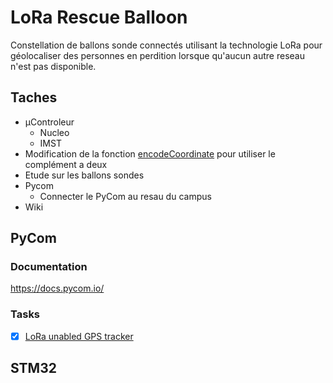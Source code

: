 # LoRa Rescue Balloon
Constellation de ballons sonde connectés utilisant la technologie LoRa pour géolocaliser des personnes en perdition lorsque qu'aucun autre reseau n'est pas disponible.

## Taches
- µControleur
    - Nucleo
    - IMST
- Modification de la fonction [encodeCoordinate](https://github.com/UGA-CampusIoT-student/LoRa_Rescue_Balloon/blob/master/PyCom/GPSTracker%20To%20TTN/main.py) pour utiliser le complément a deux 
- Etude sur les ballons sondes
- Pycom 
    - Connecter le PyCom au resau du campus
- Wiki



## PyCom 

### Documentation

https://docs.pycom.io/ 

### Tasks
- [x] [LoRa unabled GPS tracker](https://github.com/UGA-CampusIoT-student/LoRa_Rescue_Balloon/tree/master/PyCom/GPSTracker%20To%20TTN)  

## STM32
